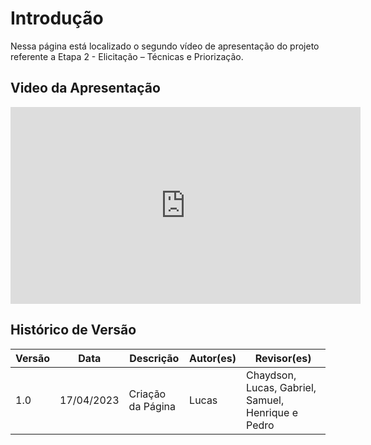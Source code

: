 # Introdução

Nessa página está localizado o segundo vídeo de apresentação do projeto referente a Etapa 2 - Elicitação – Técnicas e Priorização.

## Video da Apresentação

<iframe width="560" height="315" src="https://www.youtube.com/embed/jh5o-5CX664" title="YouTube video player" frameborder="0" allow="accelerometer; autoplay; clipboard-write; encrypted-media; gyroscope; picture-in-picture; web-share" allowfullscreen></iframe>

## Histórico de Versão

| Versão | Data       | Descrição         | Autor(es) | Revisor(es)                                        |
| ------ | ---------- | ----------------- | --------- | -------------------------------------------------- |
| 1.0    | 17/04/2023 | Criação da Página | Lucas     | Chaydson, Lucas, Gabriel, Samuel, Henrique e Pedro |
